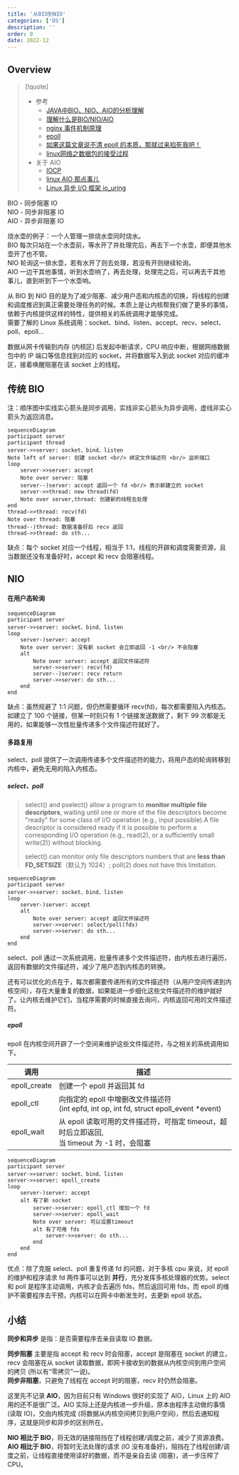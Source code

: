 ```yaml
---
title: '从BIO到NIO'
categories: ['OS']
description: ''
order: 0
date: 2022-12
---
```


## Overview

> [!quote]
> - 参考
> 	- [JAVA中BIO、NIO、AIO的分析理解](https://developer.aliyun.com/article/726698)
> 	- [理解什么是BIO/NIO/AIO](https://segmentfault.com/a/1190000037714804)
> 	- [nginx 事件机制原理](https://www.cnblogs.com/gaogch/p/10756980.html)
> 	- [epoll](https://zh.wikipedia.org/wiki/Epoll)
> 	- [如果这篇文章说不清 epoll 的本质，那就过来掐死我吧！](https://www.6aiq.com/article/1564634702930)
> 	- [linux网络之数据包的接受过程](https://www.jianshu.com/p/e6162bc984c8)
> - 关于 AIO
> 	- [IOCP](https://zh.wikipedia.org/wiki/IOCP)
> 	- [linux AIO 那点事儿](https://developer.aliyun.com/article/341711)
> 	- [Linux 异步 I/O 框架 io_uring](https://arthurchiao.art/blog/intro-to-io-uring-zh/)

BIO - 同步阻塞 IO  
NIO - 同步非阻塞 IO  
AIO - 异步非阻塞 IO

烧水壶的例子：一个人管理一排烧水壶同时烧水。  
BIO 每次只站在一个水壶前，等水开了并处理完后，再去下一个水壶，即便其他水壶开了也不管。  
NIO 轮询这一排水壶，若有水开了则去处理，若没有开则继续轮询。  
AIO 一边干其他事情，听到水壶响了，再去处理，处理完之后，可以再去干其他事儿，直到听到下一个水壶响。

从 BIO 到 NIO 目的是为了减少阻塞、减少用户态和内核态的切换，将线程的创建和调度推迟到真正需要处理任务的时候。本质上是让内核帮我们做了更多的事情，依赖于内核提供这样的特性，提供相关的系统调用才能够完成。  
需要了解的 Linux 系统调用：socket、bind、listen、accept、recv、select、poll、epoll...

数据从网卡传输到内存 (内核区) 后发起中断请求，CPU 响应中断，根据网络数据包中的 IP 端口等信息找到对应的 socket，并将数据写入到此 socket 对应的缓冲区，接着唤醒阻塞在该 socket 上的线程。

## 传统 BIO

注：顺序图中实线实心箭头是同步调用，实线非实心箭头为异步调用，虚线非实心箭头为返回消息。

```mermaid
sequenceDiagram
participant server
participant thread
server->>server: socket、bind、listen
Note left of server: 创建 socket <br/> 绑定文件描述符 <br/> 监听端口
loop
	server->>server: accept
	Note over server: 阻塞
	server--)server: accept 返回一个 fd <br/> 表示新建立的 socket
	server->>thread: new thread(fd)
	Note over server,thread: 创建新的线程去处理
end
thread->>thread: recv(fd)
Note over thread: 阻塞
thread--)thread: 数据准备好后 recv 返回
thread->>thread: do sth...
```

缺点：每个 socket 对应一个线程，相当于 1:1，线程的开辟和调度需要资源，且当数据还没有准备好时，accept 和 recv 会阻塞线程。

## NIO

#### 在用户态轮询

```mermaid 
sequenceDiagram
participant server
server->>server: socket、bind、listen
loop
	server-)server: accept
	Note over server: 没有新 socket 会立即返回 -1 <br/> 不会阻塞
	alt
		Note over server: accept 返回文件描述符
		server->>server: recv(fd)
		server--)server: recv return
		server->>server: do sth...
	end
end
```

缺点：虽然规避了 1:1 问题，但仍然需要循环 recv(fd)，每次都需要陷入内核态。如建立了 100 个链接，但某一时刻只有 1 个链接发送数据了，剩下 99 次都是无用的，如果能够一次性批量传递多个文件描述符就好了。

#### 多路复用

select、poll 提供了一次调用传递多个文件描述符的能力，将用户态的轮询转移到内核中，避免无用的陷入内核态。

##### select、poll

> select() and pselect() allow a program to **monitor multiple file descriptors**, waiting until one or more of the file descriptors become "ready" for some class of I/O operation (e.g., input possible).A file descriptor is considered ready if it is possible to perform a corresponding I/O operation (e.g., read(2), or a sufficiently small write(2)) without blocking.
>
> select() can monitor only file descriptors numbers that are **less than FD_SETSIZE**（默认为 1024）; poll(2) does not have this limitation.

```mermaid 
sequenceDiagram
participant server
server->>server: socket、bind、listen
loop
	server-)server: accept
	alt
		Note over server: accept 返回文件描述符
		server->>server: select/poll(fds)
		server->>server: do sth...
	end
end
```

select、poll 通过一次系统调用，批量传递多个文件描述符，由内核去进行遍历，返回有数据的文件描述符，减少了用户态到内核态的转换。

还有可以优化的点在于，每次都需要传递所有的文件描述符（从用户空间传递到内核空间），存在大量重复的数据，如果能进一步细化这些文件描述符的维护就好了。让内核去维护它们，当程序需要的时候直接去询问，内核返回可用的文件描述符。

##### epoll

epoll 在内核空间开辟了一个空间来维护这些文件描述符，与之相关的系统调用如下。

| 调用         | 描述                                                          |
| ------------ | ------------------------------------------------------------- |
| epoll_create | 创建一个 epoll 并返回其 fd                                     |
| epoll_ctl    | 向指定的 epoll 中增删改文件描述符 <br/> (int epfd, int op, int fd, struct epoll_event \*event)                            |
| epoll_wait   | 从 epoll 读取可用的文件描述符，可指定 timeout，超时后立即返回,<br/>当 timeout 为 -1 时，会阻塞 |

```mermaid 
sequenceDiagram
participant server
server->>server: socket、bind、listen
server->>server: epoll_create
loop
	server-)server: accept
	alt 有了新 socket
		server->>server: epoll_ctl 增加一个 fd
		server->>server: epoll_wait
		Note over server: 可以设置timeout
		alt 有了可用 fds
			server->>server: do sth...
		end
	end
end
```

优点：除了克服 select、poll 重复传递 fd 的问题，对于多核 cpu 来说，对 epoll 的维护和程序请求 fd 两件事可以达到 **并行**，充分发挥多核处理器的优势。select 和 poll 是程序主动调用，内核才会去遍历 fds，然后返回可用 fds，而 epoll 的维护不需要程序去干预，内核可以在网卡中断发生时，去更新 epoll 状态。

## 小结

**同步和异步** 是指：是否需要程序去亲自读取 IO 数据。

**同步阻塞** 主要是指 accept 和 recv 时会阻塞，accept 是阻塞在 socket 的建立，recv 会阻塞在从 socket 读取数据，即网卡接收到的数据从内核空间到用户空间的拷贝 (所以有“零拷贝”一说)。  
**同步非阻塞**，只避免了线程在 accept 时的阻塞，recv 时仍然会阻塞。

这里先不记录 **AIO**，因为目前只有 Windows 很好的实现了 AIO，Linux 上的 AIO 用的还不是很广泛。AIO 实际上还是内核进一步升级，原本由程序主动做的事情 (读取 IO)，交由内核完成 (将数据从内核空间拷贝到用户空间)，然后去通知程序，这就是同步和异步的区别所在。

**NIO 相比于 BIO**，将无效的链接阻挡在了线程创建/调度之前，减少了资源浪费。  
**AIO 相比于 BIO**，将暂时无法处理的请求 (IO 没有准备好)，阻挡在了线程创建/调度之前，让线程直接使用读好的数据，而不是亲自去读 (阻塞)，进一步压榨了 CPU。

